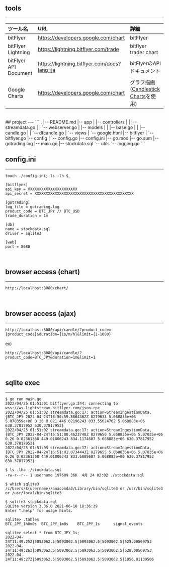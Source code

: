 ## tools
---
| ツール名 | URL | 詳細 |
|:---|:---|:---|
|bitFlyer | https://developers.google.com/chart |bitFlyer | bitflyer top-page |
|bitFlyer Lightning | https://lightning.bitflyer.com/trade | bitflyer trader chart |
|bitFlyer API Document |https://lightning.bitflyer.com/docs?lang=ja | bitFlyerのAPIドキュメント |
|Google Charts | https://developers.google.com/chart | グラフ描画 ([Candlestick Charts](https://developers.google.com/chart/interactive/docs/gallery/candlestickchart)を使用) |
<br>
## project
---
```
.
|-- README.md
|-- app
|   |-- controllers
|   |   |-- streamdata.go
|   |   `-- webserver.go
|   |-- models
|   |   |-- base.go
|   |   |-- candle.go
|   |   `-- dfcandle.go
|   `-- views
|       `-- google.html
|-- bitflyer
|   `-- bitflyer.go
|-- config
|   `-- config.go
|-- config.ini
|-- go.mod
|-- go.sum
|-- gotrading.log
|-- main.go
|-- stockdata.sql
`-- utils
    `-- logging.go
```
<br>

## config.ini
---
```
touch ./config.ini; ls -lh $_
```
```
[bitflyer]
api_key = XXXXXXXXXXXXXXXXXXXXXX
api_secret = XXXXXXXXXXXXXXXXXXXXXXXXXXXXXXXXXXXXXXXXXXXX

[gotrading]
log_file = gotrading.log
product_code = BTC_JPY // BTC_USD
trade_duration = 1m

[db]
name = stockdata.sql
driver = sqlite3

[web]
port = 8080
```
<br>

## browser access (chart)
---
```
http://localhost:8080/chart/
```
<br>

## browser access (ajax)
---
```
http://localhost:8080/api/candle/?product_code={product_code}&duration={1s/m/h}&limit={1-1000}
```
ex)
```
http://localhost:8080/api/candle/?product_code=BTC_JPY&duration=1m&limit=1
```
<br>

## sqlite exec
---
```
$ go run main.go
2022/04/25 01:51:01 bitflyer.go:244: connecting to wss://ws.lightstream.bitflyer.com/json-rpc
2022/04/25 01:51:02 streamdata.go:17: action=StreamIngestionData, {BTC_JPY 2022-04-24T16:50:59.8864462Z 8279633 5.068835e+06 5.070359e+06 0.26 0.021 446.02196243 833.55624702 5.068883e+06 630.37817952 630.37817952}
2022/04/25 01:51:02 streamdata.go:17: action=StreamIngestionData, {BTC_JPY 2022-04-24T16:51:00.4623748Z 8279650 5.068835e+06 5.07035e+06 0.26 0.02361368 449.01806243 834.1174607 5.068883e+06 630.37817952 630.37817952}
2022/04/25 01:51:03 streamdata.go:17: action=StreamIngestionData, {BTC_JPY 2022-04-24T16:51:01.0734443Z 8279655 5.068835e+06 5.07035e+06 0.26 0.02361368 449.01806243 833.6805607 5.068883e+06 630.37817952 630.37817952}
```
```
$ ls -lha ./stockdata.sql
-rw-r--r-- 1 username 197609 36K  4月 24 02:02 ./stockdata.sql
```
```
$ which sqlite3
/c/Users/${username}/anaconda3/Library/bin/sqlite3 or /usr/bin/sqlite3 or /usr/local/bin/sqlite3
```
```
$ sqlite3 stockdata.sql
SQLite version 3.36.0 2021-06-18 18:36:39
Enter ".help" for usage hints.
```
```
sqlite> .tables
BTC_JPY_1h0m0s  BTC_JPY_1m0s    BTC_JPY_1s      signal_events
```
```
sqlite> select * from BTC_JPY_1s;
2022-04-24T11:49:25Z|5093062.5|5093062.5|5093062.5|5093062.5|528.00569753
2022-04-24T11:49:26Z|5093062.5|5093062.5|5093062.5|5093062.5|528.00569753
2022-04-24T11:49:27Z|5093062.5|5093062.5|5093062.5|5093062.5|1056.01139506
```